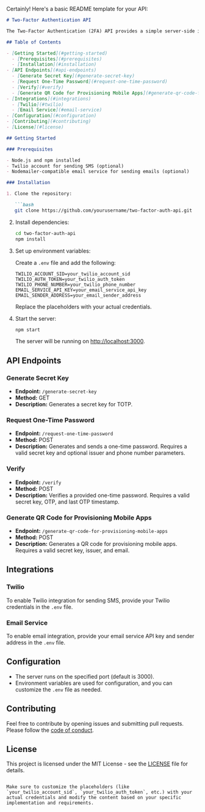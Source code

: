 Certainly! Here's a basic README template for your API:

```markdown
# Two-Factor Authentication API

The Two-Factor Authentication (2FA) API provides a simple server-side implementation of Time-based One-Time Password (TOTP) for securing user authentication. It supports the generation of secret keys, provisioning of mobile apps with QR codes, and verification of one-time passwords. Additionally, it integrates with Twilio for sending OTP via SMS and supports sending OTP via email.

## Table of Contents

- [Getting Started](#getting-started)
  - [Prerequisites](#prerequisites)
  - [Installation](#installation)
- [API Endpoints](#api-endpoints)
  - [Generate Secret Key](#generate-secret-key)
  - [Request One-Time Password](#request-one-time-password)
  - [Verify](#verify)
  - [Generate QR Code for Provisioning Mobile Apps](#generate-qr-code-for-provisioning-mobile-apps)
- [Integrations](#integrations)
  - [Twilio](#twilio)
  - [Email Service](#email-service)
- [Configuration](#configuration)
- [Contributing](#contributing)
- [License](#license)

## Getting Started

### Prerequisites

- Node.js and npm installed
- Twilio account for sending SMS (optional)
- Nodemailer-compatible email service for sending emails (optional)

### Installation

1. Clone the repository:

   ```bash
   git clone https://github.com/yourusername/two-factor-auth-api.git
   ```

2. Install dependencies:

   ```bash
   cd two-factor-auth-api
   npm install
   ```

3. Set up environment variables:

   Create a `.env` file and add the following:

   ```env
   TWILIO_ACCOUNT_SID=your_twilio_account_sid
   TWILIO_AUTH_TOKEN=your_twilio_auth_token
   TWILIO_PHONE_NUMBER=your_twilio_phone_number
   EMAIL_SERVICE_API_KEY=your_email_service_api_key
   EMAIL_SENDER_ADDRESS=your_email_sender_address
   ```

   Replace the placeholders with your actual credentials.

4. Start the server:

   ```bash
   npm start
   ```

   The server will be running on [http://localhost:3000](http://localhost:3000).

## API Endpoints

### Generate Secret Key

- **Endpoint:** `/generate-secret-key`
- **Method:** GET
- **Description:** Generates a secret key for TOTP.

### Request One-Time Password

- **Endpoint:** `/request-one-time-password`
- **Method:** POST
- **Description:** Generates and sends a one-time password. Requires a valid secret key and optional issuer and phone number parameters.

### Verify

- **Endpoint:** `/verify`
- **Method:** POST
- **Description:** Verifies a provided one-time password. Requires a valid secret key, OTP, and last OTP timestamp.

### Generate QR Code for Provisioning Mobile Apps

- **Endpoint:** `/generate-qr-code-for-provisioning-mobile-apps`
- **Method:** POST
- **Description:** Generates a QR code for provisioning mobile apps. Requires a valid secret key, issuer, and email.

## Integrations

### Twilio

To enable Twilio integration for sending SMS, provide your Twilio credentials in the `.env` file.

### Email Service

To enable email integration, provide your email service API key and sender address in the `.env` file.

## Configuration

- The server runs on the specified port (default is 3000).
- Environment variables are used for configuration, and you can customize the `.env` file as needed.

## Contributing

Feel free to contribute by opening issues and submitting pull requests. Please follow the [code of conduct](CODE_OF_CONDUCT.md).

## License

This project is licensed under the MIT License - see the [LICENSE](LICENSE) file for details.
```

Make sure to customize the placeholders (like `your_twilio_account_sid`, `your_twilio_auth_token`, etc.) with your actual credentials and modify the content based on your specific implementation and requirements.

